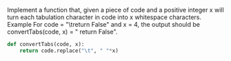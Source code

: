 Implement a function that, given a piece of code and a positive integer x will turn each tabulation character in code into x whitespace characters.
Example
For code = "\treturn False" and x = 4, the output should be
convertTabs(code, x) = "    return False".
```python
def convertTabs(code, x):
    return code.replace("\t", " "*x)
```